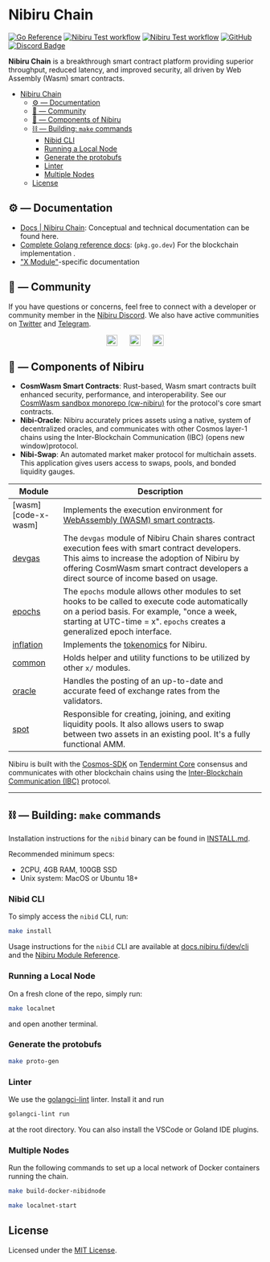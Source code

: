 # Nibiru Chain

[![Go Reference](https://pkg.go.dev/badge/github.com/NibiruChain/nibiru.svg)](https://pkg.go.dev/github.com/NibiruChain/nibiru)
[![Nibiru Test workflow][badge-go-linter]][workflow-go-linter]
[![Nibiru Test workflow][badge-go-releaser]][workflow-go-releaser]
[![GitHub][license-badge]](https://github.com/NibiruChain/nibiru/blob/main/LICENSE.md)
[![Discord Badge](https://dcbadge.vercel.app/api/server/nibirufi?style=flat)](https://discord.gg/nibirufi)

**Nibiru Chain** is a breakthrough smart contract platform providing superior throughput, reduced latency, and improved security, all driven by Web Assembly (Wasm) smart contracts.

- [Nibiru Chain](#nibiru-chain)
  - [⚙️ — Documentation](#️--documentation)
  - [💬 — Community](#--community)
  - [🧱 — Components of Nibiru](#--components-of-nibiru)
  - [⛓️ — Building: `make` commands](#️--building-make-commands)
    - [Nibid CLI](#nibid-cli)
    - [Running a Local Node](#running-a-local-node)
    - [Generate the protobufs](#generate-the-protobufs)
    - [Linter](#linter)
    - [Multiple Nodes](#multiple-nodes)
  - [License](#license)

## ⚙️ — Documentation

- [Docs | Nibiru Chain](https://nibiru.fi/docs/): Conceptual and technical documentation can be found here.
- [Complete Golang reference docs](https://pkg.go.dev/github.com/NibiruChain/nibiru): (`pkg.go.dev`) For the blockchain implementation .
- ["X Module"](https://nibiru.fi/docs/dev/x/)-specific documentation

## 💬 — Community

If you have questions or concerns, feel free to connect with a developer or community member in the [Nibiru Discord][social-discord]. We also have active communities on [Twitter][social-twitter] and [Telegram][social-telegram].

<!-- Markdown versions of the social badges
[![description][discord-badge]][social-discord]
[![description][twitter-badge]][social-twitter]
[![description][telegram-badge]][social-telegram]
-->

<p style="display: flex; gap: 24px; justify-content: center; text-align:center">
<a href="https://discord.gg/nibiruchain"><img src="https://img.shields.io/badge/Discord-7289DA?&logo=discord&logoColor=white" alt="Discord" height="22"/></a>
<a href="https://twitter.com/NibiruChain"><img src="https://img.shields.io/badge/Twitter-1DA1F2?&logo=twitter&logoColor=white" alt="Tweet" height="22"/></a>
<a href="https://t.me/nibiruchain"><img src="https://img.shields.io/badge/Telegram-2CA5E0?&logo=telegram&logoColor=white" alt="Telegram" height="22"/></a>
</p>

## 🧱 — Components of Nibiru

- **CosmWasm Smart Contracts**: Rust-based, Wasm smart contracts built enhanced security, performance, and interoperability. See our [CosmWasm sandbox monorepo (cw-nibiru)](https://github.com/NibiruChain/cw-nibiru/tree/main) for the protocol's core smart contracts.
- **Nibi-Oracle**: Nibiru accurately prices assets using a native, system of decentralized oracles, and communicates with other Cosmos layer-1 chains using the Inter-Blockchain Communication (IBC) (opens new window)protocol.
- **Nibi-Swap**: An automated market maker protocol for multichain assets. This application gives users access to swaps, pools, and bonded liquidity gauges.

| Module                        | Description                                                                                                                                                                                                                              |
| ----------------------------- | ---------------------------------------------------------------------------------------------------------------------------------------------------------------------------------------------------------------------------------------- |
| [wasm][code-x-wasm]           | Implements the execution environment for [WebAssembly (WASM) smart contracts](https://nibiru.fi/docs/wasm/).                                                                                                                             |
| [devgas][code-x-devgas]       | The `devgas` module of Nibiru Chain shares contract execution fees with smart contract developers. This aims to increase the adoption of Nibiru by offering CosmWasm smart contract developers a direct source of income based on usage. |
| [epochs][code-x-epochs]       | The `epochs` module allows other modules to set hooks to be called to execute code automatically on a period basis. For example, "once a week, starting at UTC-time = x". `epochs` creates a generalized epoch interface.                |
| [inflation][code-x-inflation] | Implements the [tokenomics](https://nibiru.fi/docs/learn/tokenomics.html) for Nibiru.                                                                                                                                                    |
| [common][code-x-common]       | Holds helper and utility functions to be utilized by other `x/` modules.                                                                                                                                                                 |
| [oracle][code-x-oracle]       | Handles the posting of an up-to-date and accurate feed of exchange rates from the validators.                                                                                                                                            |
| [spot][code-x-spot]           | Responsible for creating, joining, and exiting liquidity pools. It also allows users to swap between two assets in an existing pool. It's a fully functional AMM.                                                                        |

[code-x-common]: https://github.com/NibiruChain/nibiru/tree/main/x/common
[code-x-devgas]: https://nibiru.fi/docs/dev/x/nibiru-chain/devgas.html
[code-x-epochs]: https://github.com/NibiruChain/nibiru/tree/main/x/epochs
[code-x-inflation]: https://github.com/NibiruChain/nibiru/tree/main/x/inflation
[code-x-oracle]: https://github.com/NibiruChain/nibiru/tree/main/x/oracle
[code-x-spot]: https://github.com/NibiruChain/nibiru/tree/main/x/spot

Nibiru is built with the [Cosmos-SDK][cosmos-sdk-repo] on [Tendermint Core](https://tendermint.com/core/) consensus and communicates with other blockchain chains using the [Inter-Blockchain Communication (IBC)](https://github.com/cosmos/ibc) protocol.

---

## ⛓️ — Building: `make` commands

Installation instructions for the `nibid` binary can be found in [INSTALL.md](./INSTALL.md).

Recommended minimum specs:

- 2CPU, 4GB RAM, 100GB SSD
- Unix system: MacOS or Ubuntu 18+

### Nibid CLI

To simply access the `nibid` CLI, run:

```bash
make install
```

Usage instructions for the `nibid` CLI are available at [docs.nibiru.fi/dev/cli](https://docs.nibiru.fi/dev/cli/) and the [Nibiru Module Reference](https://docs.nibiru.fi/dev/x/).

### Running a Local Node

On a fresh clone of the repo, simply run:

```bash
make localnet
```

and open another terminal.

### Generate the protobufs

```bash
make proto-gen
```

### Linter

We use the [golangci-lint](https://golangci-lint.run/) linter. Install it and run

```sh
golangci-lint run
```

at the root directory. You can also install the VSCode or Goland IDE plugins.

### Multiple Nodes

Run the following commands to set up a local network of Docker containers running the chain.

```sh
make build-docker-nibidnode

make localnet-start
```

## License

Licensed under the [MIT License](./LICENSE.md).

[license-badge]: https://img.shields.io/badge/License-MIT-blue.svg
[cosmos-sdk-repo]: https://github.com/cosmos/cosmos-sdk
[badge-go-linter]: https://github.com/NibiruChain/nibiru/actions/workflows/golangci-lint.yml/badge.svg?query=branch%3Amain
[workflow-go-linter]: https://github.com/NibiruChain/nibiru/actions/workflows/golangci-lint.yml?query=branch%3Amain
[badge-go-releaser]: https://github.com/NibiruChain/nibiru/actions/workflows/goreleaser.yml/badge.svg?query=branch%3Amain
[workflow-go-releaser]: https://github.com/NibiruChain/nibiru/actions/workflows/goreleaser.yml?query=branch%3Amain
[social-twitter]: https://twitter.com/NibiruChain
[social-discord]: https://discord.gg/nibirufi
[social-telegram]: https://t.me/nibiruchain
[discord-badge]: https://img.shields.io/badge/Discord-7289DA?&logo=discord&logoColor=white
[twitter-badge]: https://img.shields.io/badge/Twitter-1DA1F2?&logo=twitter&logoColor=white
[telegram-badge]: https://img.shields.io/badge/Telegram-2CA5E0?&logo=telegram&logoColor=white

<!--
[![Twitter Follow](https://img.shields.io/twitter/follow/nibiru_platform.svg?label=Follow&style=social)][social-twitter]

[![version](https://img.shields.io/github/tag/nibiru-labs/nibiru.svg)](https://github.com/NibiruChain/nibiru/releases/latest)

[![Go Report Card](https://goreportcard.com/badge/github.com/NibiruChain/nibiru)](https://goreportcard.com/report/github.com/NibiruChain/nibiru)

[![API Reference](https://godoc.org/github.com/NibiruChain/nibiru?status.svg)](https://godoc.org/github.com/NibiruChain/nibiru)

[![Discord Chat](https://img.shields.io/discord/704389840614981673.svg)][social-discord]
-->
